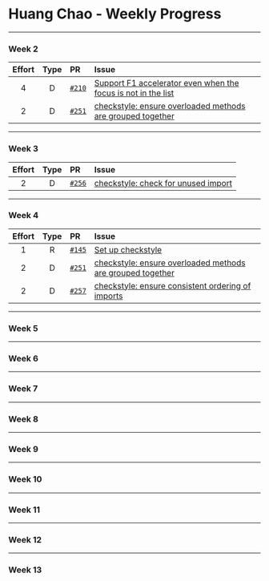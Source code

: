 # Huang Chao - Weekly Progress

---

### Week 2

Effort| Type | PR | Issue
:----:|:----:|:-----------|:------
4 | D | [`#210`](https://github.com/se-edu/addressbook-level4/pull/210) | [Support F1 accelerator even when the focus is not in the list](https://github.com/se-edu/addressbook-level4/issues/149)
2 | D | [`#251`](https://github.com/se-edu/addressbook-level4/pull/251) | [checkstyle: ensure overloaded methods are grouped together](https://github.com/se-edu/addressbook-level4/issues/229)

---

### Week 3

Effort| Type | PR | Issue
:----:|:----:|:-----------|:------
2 | D | [`#256`](https://github.com/se-edu/addressbook-level4/pull/256) | [checkstyle: check for unused import](https://github.com/se-edu/addressbook-level4/issues/252)

---

### Week 4

Effort| Type | PR | Issue
:----:|:----:|:-----------|:------
1 | R | [`#145`](https://github.com/se-edu/addressbook-level2/pull/145) | [Set up checkstyle](https://github.com/se-edu/addressbook-level2/issues/123)
2 | D | [`#251`](https://github.com/se-edu/addressbook-level4/pull/251) | [checkstyle: ensure overloaded methods are grouped together](https://github.com/se-edu/addressbook-level4/issues/229)
2 | D | [`#257`](https://github.com/se-edu/addressbook-level4/pull/257) | [checkstyle: ensure consistent ordering of imports](https://github.com/se-edu/addressbook-level4/issues/230)

---

### Week 5

---

### Week 6

---

### Week 7

---

### Week 8

---

### Week 9

---

### Week 10

---

### Week 11

---

### Week 12

---

### Week 13

